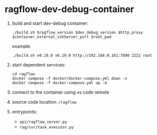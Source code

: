 # ragflow-dev-debug-container

1. build and start dev-debug container:
   	```shell
    ./build.sh $ragflow_version $dev_debug_version $http_proxy $container_external_sshServer_port $root_pwd
	  ```
    example:
    ```shell 
    ./build.sh v0.19.0 v0.19.0 http://192.168.0.161:7890 2222 root
    ```
2. start dependent services:

	```shell
 	cd ragflow
 	docker compose -f docker/docker-compose.yml down -v
	docker compose -f docker-compose.yml up -d
	```
3. connect to the container using vs code remote
4. source code location: `/ragflow`
5. entrypoints: 
   - `api/ragflow_server.py`
   - `rag/svr/task_executor.py`
